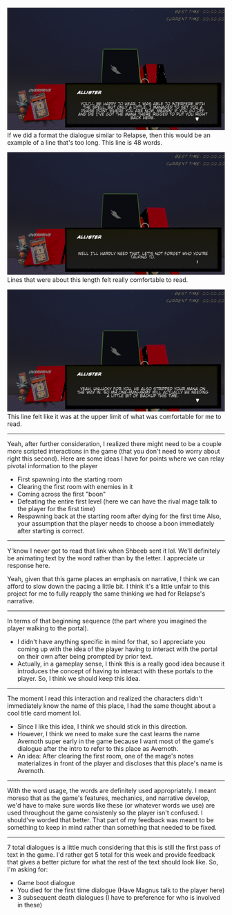 ![](<../../../../_Meta/Attachments/Pasted image 20250520152922.png>)
If we did a format the dialogue similar to Relapse, then this would be an example of a line that's too long. This line is 48 words.

![](<../../../../_Meta/Attachments/Pasted image 20250520153247.png>)
Lines that were about this length felt really comfortable to read.

![](<../../../../_Meta/Attachments/Pasted image 20250520153333.png>)
This line felt like it was at the upper limit of what was comfortable for me to read.

-----

Yeah, after further consideration, I realized there might need to be a couple more scripted interactions in the game (that you don't need to worry about right this second).
Here are some ideas I have for points where we can relay pivotal information to the player
- First spawning into the starting room
- Clearing the first room with enemies in it
- Coming across the first "boon"
- Defeating the entire first level (here we can have the rival mage talk to the player for the first time)
- Respawning back at the starting room after dying for the first time
Also, your assumption that the player needs to choose a boon immediately after starting is correct.

------

Y'know I never got to read that link when Shbeeb sent it lol. We'll definitely be animating text by the word rather than by the letter. I appreciate ur response here.

Yeah, given that this game places an emphasis on narrative, I think we can afford to slow down the pacing a little bit. I think it's a little unfair to this project for me to fully reapply the same thinking we had for Relapse's narrative.

-----

In terms of that beginning sequence (the part where you imagined the player walking to the portal).
- I didn't have anything specific in mind for that, so I appreciate you coming up with the idea of the player having to interact with the portal on their own after being prompted by prior text.
- Actually, in a gameplay sense, I think this is a really good idea because it introduces the concept of having to interact with these portals to the player. So, I think we should keep this idea.

-----

The moment I read this interaction and realized the characters didn't immediately know the name of this place, I had the same thought about a cool title card moment lol.
- Since I like this idea, I think we should stick in this direction.
- However, I think we need to make sure the cast learns the name Avernoth super early in the game because I want most of the game's dialogue after the intro to refer to this place as Avernoth.
- An idea: After clearing the first room, one of the mage's notes materializes in front of the player and discloses that this place's name is Avernoth.

-----

With the word usage, the words are definitely used appropriately. I meant moreso that as the game's features, mechanics, and narrative develop, we'd have to make sure words like these (or whatever words we use) are used throughout the game consistenly so the player isn't confused. I should've worded that better. That part of my feedback was meant to be something to keep in mind rather than something that needed to be fixed.

-----

7 total dialogues is a little much considering that this is still the first pass of text in the game. I'd rather get 5 total for this week and provide feedback that gives a better picture for what the rest of the text should look like. So, I'm asking for:
- Game boot dialogue
- You died for the first time dialogue (Have Magnus talk to the player here)
- 3 subsequent death dialogues (I have to preference for who is involved in these)
